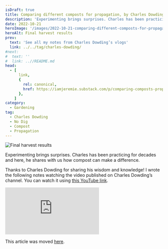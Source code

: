 ```yaml
---
isDraft: true
title: Comparing different composts for propagation, by Charles Dowding
description: 'Experimenting brings surprises. Charles has been practicing for decades and here, he shares with us how compost can make a difference.'
date: 2022-10-21
heroImage: '/images/2022-10-21-comparing-different-composts-for-propagation-charles-dowding-hero.jpg'
heroAlt: Final harvest results
prev:
  text: 'See all my notes from Charles Dowding’s vlogs'
  link: ../../tag/charles-dowding/
#next:
#  text: ''
#  link: ..//README.md
head:
  - [
      link,
      {
        rel: canonical,
        href: https://iamjeremie.substack.com/p/comparing-composts-propagation-charles-dowding,
      },
    ]
category:
  - Gardening
tag:
  - Charles Dowding
  - No Dig
  - Compost
  - Propagation
---
```


![Final harvest results](/images/2022-10-21-comparing-different-composts-for-propagation-charles-dowding-hero.jpg 'Credits: image taken from Charles Dowding’s vlog')

Experimenting brings surprises. Charles has been practicing for decades and here, he shares with us how compost can make a difference.

Thanks to Charles Dowding for sharing his wisdom and knowledge!
I wrote the following notes watching the video published on Charles Dowding’s channel.
You can watch it using [this YouTube link](https://www.youtube.com/watch?v=XnoZ4jvrY5g).

<!-- markdownlint-disable MD033 -->
<p class="newsletter-wrapper"><iframe class="newsletter-embed" src="https://iamjeremie.substack.com/embed" frameborder="0" scrolling="no"></iframe></p>

This article was moved [here](../../2022/10/comparing-different-composts-for-propagation-charles-dowding/README.md).
